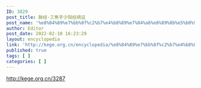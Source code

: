 ```yaml
---
ID: 3829
post_title: 脉经·三焦手少阳经病证
post_name: '%e8%84%89%e7%bb%8f%c2%b7%e4%b8%89%e7%84%a6%e6%89%8b%e5%b0%91%e9%98%b3%e7%bb%8f%e7%97%85%e8%af%81'
author: Editor
post_date: 2022-02-10 16:23:29
layout: encyclopedia
link: 'http://kege.org.cn/encyclopedia/%e8%84%89%e7%bb%8f%c2%b7%e4%b8%89%e7%84%a6%e6%89%8b%e5%b0%91%e9%98%b3%e7%bb%8f%e7%97%85%e8%af%81'
published: true
tags: [ ]
categories: [ ]
---
```

http://kege.org.cn/3287
